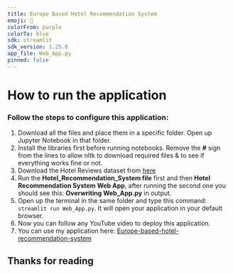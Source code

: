 ```yaml
---
title: Europe Based Hotel Recommendation System
emoji: 🏨
colorFrom: purple
colorTo: blue
sdk: streamlit
sdk_version: 1.25.0
app_file: Web_App.py
pinned: false
---
```


# How to run the application


### Follow the steps to configure this application:

1. Download all the files and place them in a specific folder. Open up Jupyter Notebook in that folder.
2. Install the libraries first before running notebooks. Remove the **#** sign from the lines to allow nltk to download required files & to see if everything works fine or not.
3. Download the Hotel Reviews dataset from [here](https://www.kaggle.com/datasets/jiashenliu/515k-hotel-reviews-data-in-europe)
4. Run the **Hotel_Recommendation_System file** first and then **Hotel Recommendation System Web App**, after running the second one you should see this: **Overwriting Web_App.py** in output.
5. Open up the terminal in the same folder and type this command: ```streamlit run Web_App.py```. It will open your application in your default browser.
6. Now you can follow any YouTube video to deploy this application.
7. You can use my application here: [Europe-based-hotel-recommendation-system](https://huggingface.co/spaces/AhmadHashim/Europe-based-hotel-recommendation-system)

## Thanks for reading

